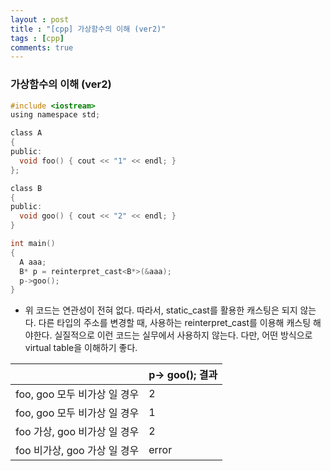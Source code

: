 ```yaml
---
layout : post
title : "[cpp] 가상함수의 이해 (ver2)"
tags : [cpp]
comments: true
---
```

### 가상함수의 이해 (ver2)
```c
#include <iostream>
using namespace std;

class A
{
public:
  void foo() { cout << "1" << endl; }
};

class B
{
public:
  void goo() { cout << "2" << endl; }
}

int main()
{
  A aaa;
  B* p = reinterpret_cast<B*>(&aaa);
  p->goo();
}
```
- 위 코드는 연관성이 전혀 없다. 따라서, static_cast를 활용한 캐스팅은 되지 않는다. 다른 타입의 주소를 변경할 때, 사용하는 reinterpret_cast를 이용해 캐스팅 해야한다. 실질적으로 이런 코드는 실무에서 사용하지 않는다. 다만, 어떤 방식으로 virtual table을 이해하기 좋다.

|                              |  p-> goo();     결과 |
|------------------------------|----------------------|
| foo, goo 모두 비가상 일 경우 | 2                    |
| foo, goo 모두 비가상 일 경우 | 1                    |
| foo 가상, goo 비가상 일 경우 | 2                    |
| foo 비가상, goo 가상 일 경우 | error                |


